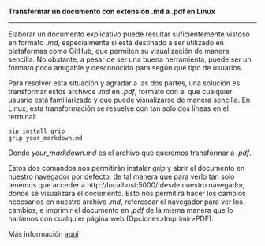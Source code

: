 **Transformar un documento con extensión .md a .pdf en Linux**

---

Elaborar un documento explicativo puede resultar suficientemente vistoso en formato *.md*, especialmente si está destinado a ser utilizado en plataformas como GitHub, que permiten su visualización de manera sencilla. No obstante, a pesar de ser una buena herramienta, puede ser un formato poco amigable y desconocido para según qué tipo de usuarios.  

Para resolver esta situación y agradar a las dos partes, una solución es transformar estos archivos *.md* en *.pdf*, formato con el que cualquier usuario está familiarizado y que puede visualizarse de manera sencilla. En Linux, esta transformación se resuelve con tan solo dos líneas en el terminal:

```
pip install grip  
grip your_markdown.md
```

Donde *your_markdown.md* es el archivo que queremos transformar a *.pdf*.

Estos dos comandos nos permitirán instalar *grip* y abrir el documento en nuestro navegador por defecto, de tal manera que para verlo tan solo tenemos que acceder a http://localhost:5000/ desde nuestro navegador, donde se visualizará el documento. Esto nos permitirá hacer los cambios necesarios en nuestro archivo *.md*, referescar el navegador para ver los cambios, e imprimir el documento en *.pdf* de la misma manera que lo haríamos con cualquier página web (Opciones>Imprimir>PDF).
 
Más información [aquí](https://superuser.com/questions/689056/how-can-i-convert-github-flavored-markdown-to-a-pdf)

